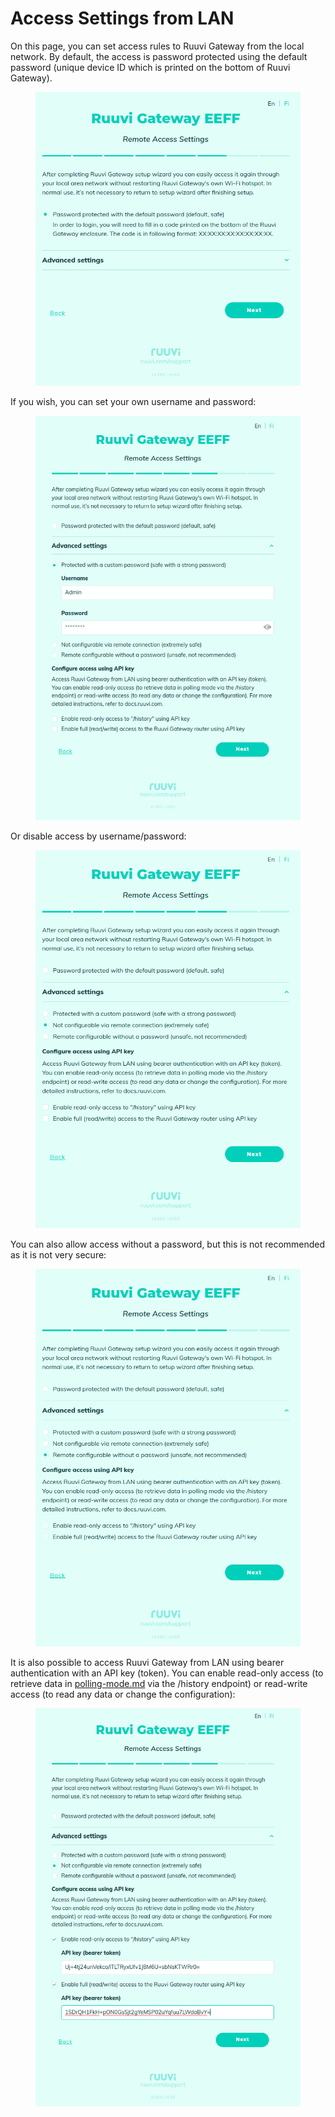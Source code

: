 # Access Settings from LAN

On this page, you can set access rules to Ruuvi Gateway from the local network. By default, the access is password protected using the default password (unique device ID which is printed on the bottom of Ruuvi Gateway).

<figure><img src="../../.gitbook/assets/Screenshot from 2023-12-13 08-44-00.png" alt=""><figcaption></figcaption></figure>

If you wish, you can set your own username and password:

<figure><img src="../../.gitbook/assets/Screenshot from 2023-12-13 08-45-16.png" alt=""><figcaption></figcaption></figure>

Or disable access by username/password:

<figure><img src="../../.gitbook/assets/Screenshot from 2023-12-13 08-49-56.png" alt=""><figcaption></figcaption></figure>

You can also allow access without a password, but this is not recommended as it is not very secure:

<figure><img src="../../.gitbook/assets/Screenshot from 2023-12-13 08-52-22.png" alt=""><figcaption></figcaption></figure>

It is also possible to access Ruuvi Gateway from LAN using bearer authentication with an API key (token). You can enable read-only access (to retrieve data in [polling-mode.md](../../examples/polling-mode.md "mention") via the /history endpoint) or read-write access (to read any data or change the configuration):

<figure><img src="../../.gitbook/assets/Screenshot from 2023-12-13 08-54-18.png" alt=""><figcaption></figcaption></figure>

